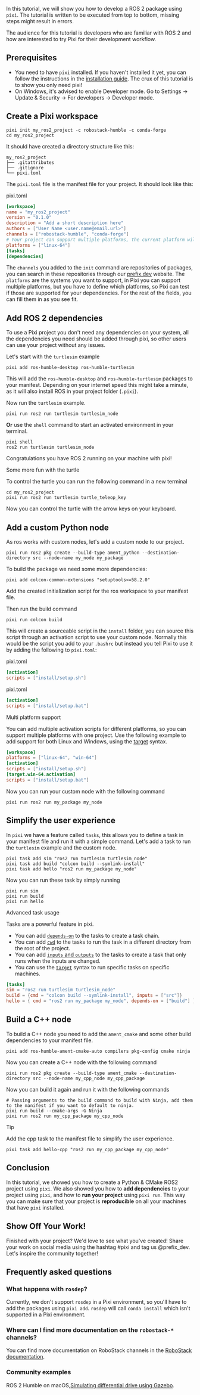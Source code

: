 In this tutorial, we will show you how to develop a ROS 2 package using `pixi`. The tutorial is written to be executed from top to bottom, missing steps might result in errors.

The audience for this tutorial is developers who are familiar with ROS 2 and how are interested to try Pixi for their development workflow.

## Prerequisites

- You need to have `pixi` installed. If you haven't installed it yet, you can follow the instructions in the [installation guide](../../). The crux of this tutorial is to show you only need pixi!
- On Windows, it's advised to enable Developer mode. Go to Settings -> Update & Security -> For developers -> Developer mode.

## Create a Pixi workspace

```shell
pixi init my_ros2_project -c robostack-humble -c conda-forge
cd my_ros2_project

```

It should have created a directory structure like this:

```shell
my_ros2_project
├── .gitattributes
├── .gitignore
└── pixi.toml

```

The `pixi.toml` file is the manifest file for your project. It should look like this:

pixi.toml

```toml
[workspace]
name = "my_ros2_project"
version = "0.1.0"
description = "Add a short description here"
authors = ["User Name <user.name@email.url>"]
channels = ["robostack-humble", "conda-forge"]
# Your project can support multiple platforms, the current platform will be automatically added.
platforms = ["linux-64"]
[tasks]
[dependencies]

```

The `channels` you added to the `init` command are repositories of packages, you can search in these repositories through our [prefix.dev](https://prefix.dev/channels) website. The `platforms` are the systems you want to support, in Pixi you can support multiple platforms, but you have to define which platforms, so Pixi can test if those are supported for your dependencies. For the rest of the fields, you can fill them in as you see fit.

## Add ROS 2 dependencies

To use a Pixi project you don't need any dependencies on your system, all the dependencies you need should be added through pixi, so other users can use your project without any issues.

Let's start with the `turtlesim` example

```shell
pixi add ros-humble-desktop ros-humble-turtlesim

```

This will add the `ros-humble-desktop` and `ros-humble-turtlesim` packages to your manifest. Depending on your internet speed this might take a minute, as it will also install ROS in your project folder (`.pixi`).

Now run the `turtlesim` example.

```shell
pixi run ros2 run turtlesim turtlesim_node

```

**Or** use the `shell` command to start an activated environment in your terminal.

```shell
pixi shell
ros2 run turtlesim turtlesim_node

```

Congratulations you have ROS 2 running on your machine with pixi!

Some more fun with the turtle

To control the turtle you can run the following command in a new terminal

```shell
cd my_ros2_project
pixi run ros2 run turtlesim turtle_teleop_key

```

Now you can control the turtle with the arrow keys on your keyboard.

## Add a custom Python node

As ros works with custom nodes, let's add a custom node to our project.

```shell
pixi run ros2 pkg create --build-type ament_python --destination-directory src --node-name my_node my_package

```

To build the package we need some more dependencies:

```shell
pixi add colcon-common-extensions "setuptools<=58.2.0"

```

Add the created initialization script for the ros workspace to your manifest file.

Then run the build command

```shell
pixi run colcon build

```

This will create a sourceable script in the `install` folder, you can source this script through an activation script to use your custom node. Normally this would be the script you add to your `.bashrc` but instead you tell Pixi to use it by adding the following to `pixi.toml`:

pixi.toml

```toml
[activation]
scripts = ["install/setup.sh"]

```

pixi.toml

```toml
[activation]
scripts = ["install/setup.bat"]

```

Multi platform support

You can add multiple activation scripts for different platforms, so you can support multiple platforms with one project. Use the following example to add support for both Linux and Windows, using the [target](../../workspace/multi_platform_configuration/#activation) syntax.

```toml
[workspace]
platforms = ["linux-64", "win-64"]
[activation]
scripts = ["install/setup.sh"]
[target.win-64.activation]
scripts = ["install/setup.bat"]

```

Now you can run your custom node with the following command

```shell
pixi run ros2 run my_package my_node

```

## Simplify the user experience

In `pixi` we have a feature called `tasks`, this allows you to define a task in your manifest file and run it with a simple command. Let's add a task to run the `turtlesim` example and the custom node.

```shell
pixi task add sim "ros2 run turtlesim turtlesim_node"
pixi task add build "colcon build --symlink-install"
pixi task add hello "ros2 run my_package my_node"

```

Now you can run these task by simply running

```shell
pixi run sim
pixi run build
pixi run hello

```

Advanced task usage

Tasks are a powerful feature in pixi.

- You can add [`depends-on`](../../workspace/advanced_tasks/#depends-on) to the tasks to create a task chain.
- You can add [`cwd`](../../workspace/advanced_tasks/#working-directory) to the tasks to run the task in a different directory from the root of the project.
- You can add [`inputs` and `outputs`](../../workspace/advanced_tasks/#caching) to the tasks to create a task that only runs when the inputs are changed.
- You can use the [`target`](../../reference/pixi_manifest/#the-target-table) syntax to run specific tasks on specific machines.

```toml
[tasks]
sim = "ros2 run turtlesim turtlesim_node"
build = {cmd = "colcon build --symlink-install", inputs = ["src"]}
hello = { cmd = "ros2 run my_package my_node", depends-on = ["build"] }

```

## Build a C++ node

To build a C++ node you need to add the `ament_cmake` and some other build dependencies to your manifest file.

```shell
pixi add ros-humble-ament-cmake-auto compilers pkg-config cmake ninja

```

Now you can create a C++ node with the following command

```shell
pixi run ros2 pkg create --build-type ament_cmake --destination-directory src --node-name my_cpp_node my_cpp_package

```

Now you can build it again and run it with the following commands

```shell
# Passing arguments to the build command to build with Ninja, add them to the manifest if you want to default to ninja.
pixi run build --cmake-args -G Ninja
pixi run ros2 run my_cpp_package my_cpp_node

```

Tip

Add the cpp task to the manifest file to simplify the user experience.

```shell
pixi task add hello-cpp "ros2 run my_cpp_package my_cpp_node"

```

## Conclusion

In this tutorial, we showed you how to create a Python & CMake ROS2 project using `pixi`. We also showed you how to **add dependencies** to your project using `pixi`, and how to **run your project** using `pixi run`. This way you can make sure that your project is **reproducible** on all your machines that have `pixi` installed.

## Show Off Your Work!

Finished with your project? We'd love to see what you've created! Share your work on social media using the hashtag #pixi and tag us @prefix_dev. Let's inspire the community together!

## Frequently asked questions

### What happens with `rosdep`?

Currently, we don't support `rosdep` in a Pixi environment, so you'll have to add the packages using `pixi add`. `rosdep` will call `conda install` which isn't supported in a Pixi environment.

### Where can I find more documentation on the `robostack-*` channels?

You can find more documentation on RoboStack channels in the [RoboStack documentation](https://robostack.github.io/).

### Community examples

ROS 2 Humble on macOS,[Simulating differential drive using Gazebo](https://medium.com/@davisogunsina/ros-2-macos-support-installing-and-running-ros-2-on-macos-79039d1d3655).
